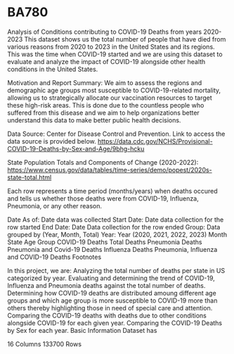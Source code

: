 # BA780
Analysis of Conditions contributing to COVID-19 Deaths from years 2020-2023
This dataset shows us the total number of people that have died from various reasons from 2020 to 2023 in the United States and its regions. This was the time when COVID-19 started and we are using this dataset to evaluate and analyze the impact of COVID-19 alongside other health conditions in the United States.

Motivation and Report Summary:
We aim to assess the regions and demographic age groups most susceptible to COVID-19-related mortality, allowing us to strategically allocate our vaccination resources to target these high-risk areas. This is done due to the countless people who suffered from this disease and we aim to help organizations better understand this data to make better public health decisions.

Data Source:
Center for Disease Control and Prevention. Link to access the data source is provided below. https://data.cdc.gov/NCHS/Provisional-COVID-19-Deaths-by-Sex-and-Age/9bhg-hcku

State Population Totals and Components of Change (2020-2022): https://www.census.gov/data/tables/time-series/demo/popest/2020s-state-total.html

Each row represents a time period (months/years) when deaths occured and tells us whether those deaths were from COVID-19, Influenza, Pneumonia, or any other reason.

Date As of: Date data was collected
Start Date: Date data collection for the row started
End Date: Date Data collection for the row ended
Group: Data grouped by (Year, Month, Total)
Year: Year (2020, 2021, 2022, 2023)
Month
State
Age Group
COVID-19 Deaths
Total Deaths
Pneumonia Deaths
Pneumonia and Covid-19 Deaths
Influenza Deaths
Pneumonia, Influenza and COVID-19 Deaths
Footnotes


In this project, we are:
Analyzing the total number of deaths per state in US categorized by year.
Evaluating and determining the trend of COVID-19, Influenza and Pneumonia deaths against the total number of deaths.
Determining how COVID-19 deaths are distributed amoung different age groups and which age group is more susceptible to COVID-19 more than others thereby highlighting those in need of special care and attention.
Comparing the COVID-19 deaths with deaths due to other conditions alongside COVID-19 for each given year.
Comparing the COVID-19 Deaths by Sex for each year.
Basic Information
Dataset has

16 Columns
133700 Rows
